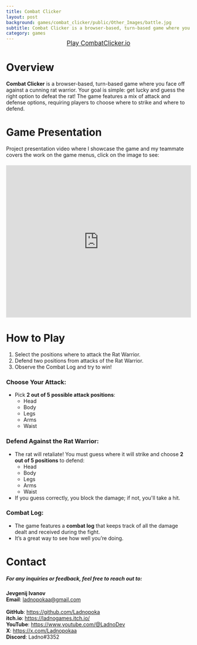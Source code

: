 ```yaml
---
title: Combat Clicker
layout: post
background: games/combat_clicker/public/Other_Images/battle.jpg  
subtitle: Combat Clicker is a browser-based, turn-based game where you face off against a cunning rat warrior. Outthink and outmaneuver the rat to claim victory!
category: games
---
```


<div style="text-align: center; margin-top: -20px;">
  <a href="games/combat_clicker/views/index.ejs" target="_blank" class="btn btn-primary" style="padding: 10px 20px; font-size: 1.2em;">Play CombatClicker.io</a>
</div>

# Overview
**Combat Clicker** is a browser-based, turn-based game where you face off against a cunning rat warrior. Your goal is simple: get lucky and guess the right option to defeat the rat! The game features a mix of attack and defense options, requiring players to choose where to strike and where to defend.

# Game Presentation
Project presentation video where I showcase the game and my teammate covers the work on the game menus, click on the image to see:

<div style="display: flex; justify-content: center; align-items: center; margin: 20px 0;">
    <iframe width="660" height="415" src="https://www.youtube.com/embed/Mptg1MEHPik?si=Go7BpwS23VTs78SS" 
        title="Combat Clicker" 
        frameborder="0" 
        allow="accelerometer; autoplay; clipboard-write; encrypted-media; gyroscope; picture-in-picture; web-share" 
        referrerpolicy="strict-origin-when-cross-origin" 
        allowfullscreen>
    </iframe>
</div>

# How to Play
1. Select the positions where to attack the Rat Warrior.
2. Defend two positions from attacks of the Rat Warrior.
3. Observe the Combat Log and try to win!

### Choose Your Attack:
- Pick **2 out of 5 possible attack positions**:
  - Head
  - Body
  - Legs
  - Arms
  - Waist

### Defend Against the Rat Warrior:
- The rat will retaliate! You must guess where it will strike and choose **2 out of 5 positions** to defend:
  - Head
  - Body
  - Legs
  - Arms
  - Waist
- If you guess correctly, you block the damage; if not, you'll take a hit.

### Combat Log:
- The game features a **combat log** that keeps track of all the damage dealt and received during the fight.
- It’s a great way to see how well you’re doing.

# Contact
##### For any inquiries or feedback, feel free to reach out to:

**Jevgenij Ivanov** <br>
**Email**: ladnopokaa@gmail.com <br><br>
**GitHub**: https://github.com/Ladnopoka <br>
**itch.io**: https://ladnogames.itch.io/ <br>
**YouTube**: https://www.youtube.com/@LadnoDev <br>
**X**: https://x.com/Ladnopokaa <br>
**Discord**: Ladno#3352
